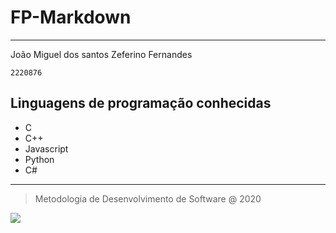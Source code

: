 # FP-Markdown
<hr>
João Miguel dos santos Zeferino Fernandes

`2220876`

## Linguagens de programação conhecidas

* C
* C++
* Javascript
* Python
* C#

<hr>

> Metodologia de Desenvolvimento de Software @ 2020

![](https://eduportugal.eu/wp-content/uploads/2017/08/eduportugal_ipleiria_n.jpg)

